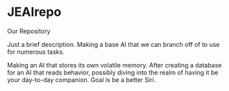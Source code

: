 # JEAIrepo
Our Repository

Just a brief description. Making a base AI that we can branch off of to use for numerous tasks.

Making an AI that stores its own volatile memory.
After creating a database for an AI that reads behavior, possibly diving into the realm of having it be your day-to-day companion. Goal is be a better Siri.
